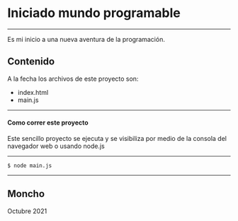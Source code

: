 # Iniciado mundo programable
***
Es mi inicio a una nueva aventura de la programación.

## Contenido
A la fecha los archivos de este proyecto son:
-   index.html
-   main.js
***
#### Como correr este proyecto
Este sencillo proyecto se ejecuta y se visibiliza por medio de la consola del navegador web o usando node.js
***

```
$ node main.js
```
***

## Moncho
Octubre 2021